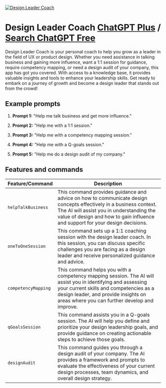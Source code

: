 
[![Design Leader Coach](https://files.oaiusercontent.com/file-aQF9YFXDbKtNMrXUOo7uzd7x?se=2123-10-17T09%3A21%3A28Z&sp=r&sv=2021-08-06&sr=b&rscc=max-age%3D31536000%2C%20immutable&rscd=attachment%3B%20filename%3D4b035346-391e-4ba6-bd38-7ebf5b58e545.png&sig=06chgci8rxaB82vJiV3NPRb7hP4vEel9UMrxVALKHYQ%3D)](https://chat.openai.com/g/g-x6FlLWaHH-design-leader-coach)

# Design Leader Coach [ChatGPT Plus](https://chat.openai.com/g/g-x6FlLWaHH-design-leader-coach) / [Search ChatGPT Free](https://gptcall.net/index.html#/?search=Design%20Leader%20Coach)

Design Leader Coach is your personal coach to help you grow as a leader in the field of UX or product design. Whether you need assistance in talking business and gaining more influence, want a 1:1 session for guidance, require competency mapping, or need a design audit of your company, this app has got you covered. With access to a knowledge base, it provides valuable insights and tools to enhance your leadership skills. Get ready to embark on a journey of growth and become a design leader that stands out from the crowd!

## Example prompts

1. **Prompt 1:** "Help me talk business and get more influence."

2. **Prompt 2:** "Help me with a 1:1 session."

3. **Prompt 3:** "Help me with a competency mapping session."

4. **Prompt 4:** "Help me with a Q-goals session."

5. **Prompt 5:** "Help me do a design audit of my company."


## Features and commands

| Feature/Command | Description |
| --- | --- |
| `helpTalkBusiness` | This command provides guidance and advice on how to communicate design concepts effectively in a business context. The AI will assist you in understanding the value of design and how to gain influence and support for your design decisions. |
| `oneToOneSession` | This command sets up a 1:1 coaching session with the design leader coach. In this session, you can discuss specific challenges you are facing as a design leader and receive personalized guidance and advice. |
| `competencyMapping` | This command helps you with a competency mapping session. The AI will assist you in identifying and assessing your current skills and competencies as a design leader, and provide insights on areas where you can further develop and improve. |
| `qGoalsSession` | This command assists you in a Q-goals session. The AI will help you define and prioritize your design leadership goals, and provide guidance on creating actionable steps to achieve those goals. |
| `designAudit` | This command guides you through a design audit of your company. The AI provides a framework and prompts to evaluate the effectiveness of your current design processes, team dynamics, and overall design strategy.


